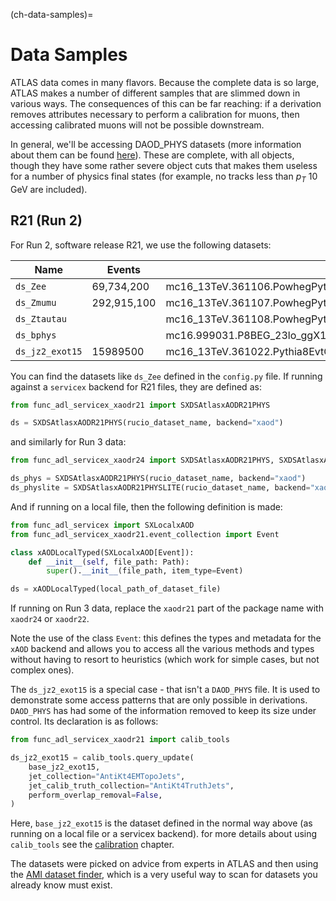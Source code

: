 (ch-data-samples)=

# Data Samples

ATLAS data comes in many flavors. Because the complete data is so large, ATLAS makes a number of different samples that are slimmed down in various ways. The consequences of this can be far reaching: if a derivation removes attributes necessary to perform a calibration for muons, then accessing calibrated muons will not be possible downstream.

In general, we'll be accessing DAOD_PHYS datasets (more information about them can be found [here](https://twiki.cern.ch/twiki/bin/viewauth/AtlasProtected/DerivationProductionTeam)). These are complete, with all objects, though they have some rather severe object cuts that makes them useless for a number of physics final states (for example, no tracks less than $p_T$ 10 GeV are included).

## R21 (Run 2)

For Run 2, software release R21, we use the following datasets:

| Name         | Events | Rucio Dataset Name     |
|--------------|-|-------------|
| `ds_Zee`     | 69,734,200 | mc16_13TeV.361106.PowhegPythia8EvtGen_AZNLOCTEQ6L1_Zee.deriv.DAOD_PHYS.e3601_e5984_s3126_s3136_r10724_r10726_p4164 |
| `ds_Zmumu`   | 292,915,100 | mc16_13TeV.361107.PowhegPythia8EvtGen_AZNLOCTEQ6L1_Zmumu.deriv.DAOD_PHYS.e3601_e5984_s3126_s3136_r10724_r10726_p4164 |
| `ds_Ztautau` | | mc16_13TeV.361108.PowhegPythia8EvtGen_AZNLOCTEQ6L1_Ztautau.deriv.DAOD_PHYS.e3601_e5984_s3126_s3136_r10724_r10726_p4164 |
| `ds_bphys` | | mc16.999031.P8BEG_23lo_ggX18p4_Upsilon1Smumu_4mu_3pt2.deriv.DAOD_BPHY4.e8304_a875_r10724_r10726_p3712_pUM999999 |
| `ds_jz2_exot15` | 15989500 | mc16_13TeV.361022.Pythia8EvtGen_A14NNPDF23LO_jetjet_JZ2W.deriv.DAOD_EXOT15.e3668_s3126_r9364_r9315_p4696 |

You can find the datasets like `ds_Zee` defined in the `config.py` file. If running against a `servicex` backend for R21 files, they are defined as:

```python
from func_adl_servicex_xaodr21 import SXDSAtlasxAODR21PHYS

ds = SXDSAtlasxAODR21PHYS(rucio_dataset_name, backend="xaod")
```

and similarly for Run 3 data:

```python
from func_adl_servicex_xaodr24 import SXDSAtlasxAODR21PHYS, SXDSAtlasxAODR21PHYSLITE

ds_phys = SXDSAtlasxAODR21PHYS(rucio_dataset_name, backend="xaod")
ds_physlite = SXDSAtlasxAODR21PHYSLITE(rucio_dataset_name, backend="xaod")
```

And if running on a local file, then the following definition is made:

```python
from func_adl_servicex import SXLocalxAOD
from func_adl_servicex_xaodr21.event_collection import Event

class xAODLocalTyped(SXLocalxAOD[Event]):
    def __init__(self, file_path: Path):
        super().__init__(file_path, item_type=Event)

ds = xAODLocalTyped(local_path_of_dataset_file)
```

If running on Run 3 data, replace the `xaodr21` part of the package name with `xaodr24` or `xaodr22`.

Note the use of the class `Event`: this defines the types and metadata for the `xAOD` backend and allows you to access all the various methods and types without having to resort to heuristics (which work for simple cases, but not complex ones).

The `ds_jz2_exot15` is a special case - that isn't a `DAOD_PHYS` file. It is used to demonstrate some access patterns that are only possible in derivations. `DAOD_PHYS` has had some of the information removed to keep its size under control. Its declaration is as follows:

```python
from func_adl_servicex_xaodr21 import calib_tools

ds_jz2_exot15 = calib_tools.query_update(
    base_jz2_exot15,
    jet_collection="AntiKt4EMTopoJets",
    jet_calib_truth_collection="AntiKt4TruthJets",
    perform_overlap_removal=False,
)
```

Here, `base_jz2_exot15` is the dataset defined in the normal way above (as running on a local file or a servicex backend). for more details about using `calib_tools` see the [calibration](ch-calibration) chapter.

The datasets were picked on advice from experts in ATLAS and then using the [AMI dataset finder](https://ami.in2p3.fr/), which is a very useful way to scan for datasets you already know must exist.
